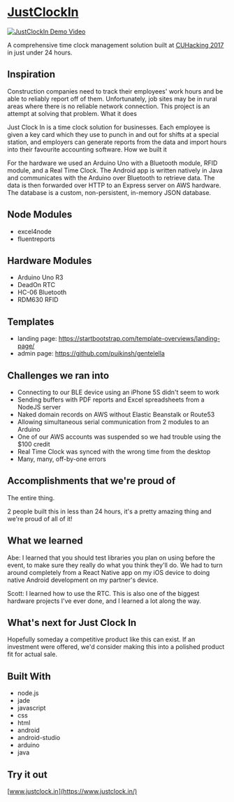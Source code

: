 # [JustClockIn](https://www.justclock.in/)

[![JustClockIn Demo Video](https://img.youtube.com/vi/uPW2X6yl7MQ/0.jpg)](https://www.youtube.com/watch?v=uPW2X6yl7MQ)

A comprehensive time clock management solution built at [CUHacking 2017](https://cuhacking2017.devpost.com/) in just under 24 hours.

## Inspiration

Construction companies need to track their employees' work hours and be able to reliably report off of them. Unfortunately, job sites may be in rural areas where there is no reliable network connection. This project is an attempt at solving that problem.
What it does

Just Clock In is a time clock solution for businesses. Each employee is given a key card which they use to punch in and out for shifts at a special station, and employers can generate reports from the data and import hours into their favourite accounting software.
How we built it

For the hardware we used an Arduino Uno with a Bluetooth module, RFID module, and a Real Time Clock. The Android app is written natively in Java and communicates with the Arduino over Bluetooth to retrieve data. The data is then forwarded over HTTP to an Express server on AWS hardware. The database is a custom, non-persistent, in-memory JSON database.

## Node Modules

- excel4node
- fluentreports

## Hardware Modules

- Arduino Uno R3
- DeadOn RTC
- HC-06 Bluetooth
- RDM630 RFID

## Templates

- landing page: https://startbootstrap.com/template-overviews/landing-page/
- admin page: https://github.com/puikinsh/gentelella

## Challenges we ran into

- Connecting to our BLE device using an iPhone 5S didn't seem to work
- Sending buffers with PDF reports and Excel spreadsheets from a NodeJS server
- Naked domain records on AWS without Elastic Beanstalk or Route53
- Allowing simultaneous serial communication from 2 modules to an Arduino
- One of our AWS accounts was suspended so we had trouble using the $100 credit
- Real Time Clock was synced with the wrong time from the desktop
- Many, many, off-by-one errors

## Accomplishments that we're proud of

The entire thing.

2 people built this in less than 24 hours, it's a pretty amazing thing and we're proud of all of it!

## What we learned

Abe: I learned that you should test libraries you plan on using before the event, to make sure they really do what you think they'll do. We had to turn around completely from a React Native app on my iOS device to doing native Android development on my partner's device.

Scott: I learned how to use the RTC. This is also one of the biggest hardware projects I've ever done, and I learned a lot along the way.

## What's next for Just Clock In

Hopefully someday a competitive product like this can exist. If an investment were offered, we'd consider making this into a polished product fit for actual sale.

## Built With

- node.js
- jade
- javascript
- css
- html
- android
- android-studio
- arduino
- java

## Try it out

[www.justclock.in](https://www.justclock.in/)
